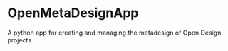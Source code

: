 OpenMetaDesignApp
=================

A python app for creating and managing the metadesign of Open Design projects
